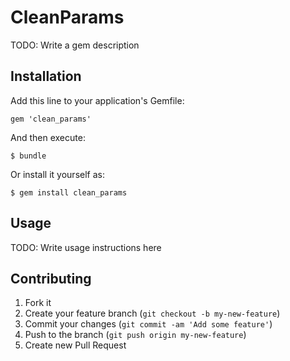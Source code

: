# CleanParams

TODO: Write a gem description

## Installation

Add this line to your application's Gemfile:

    gem 'clean_params'

And then execute:

    $ bundle

Or install it yourself as:

    $ gem install clean_params

## Usage

TODO: Write usage instructions here

## Contributing

1. Fork it
2. Create your feature branch (`git checkout -b my-new-feature`)
3. Commit your changes (`git commit -am 'Add some feature'`)
4. Push to the branch (`git push origin my-new-feature`)
5. Create new Pull Request
